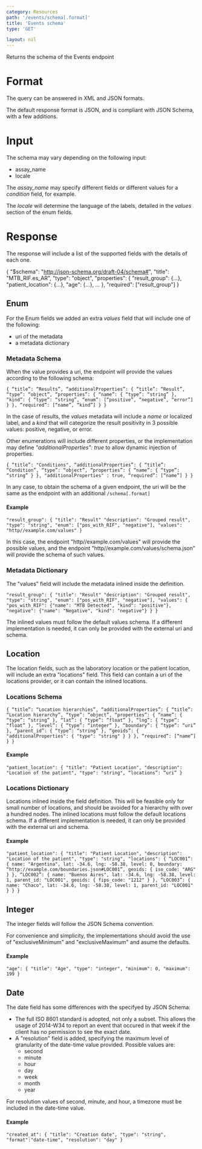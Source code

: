 ```yaml
---
category: Resources
path: '/events/schema[.format]'
title: 'Events schema'
type: 'GET'

layout: nil
---
```


Returns the schema of the Events endpoint

# Format

The query can be answered in XML and JSON formats.

The default response format is JSON, and is compliant with JSON Schema, with a few additions.

# Input

The schema may vary depending on the following input:

* assay_name
* locale

The _assay_name_ may specify different fields or different values for a _condition_ field, for example.

The _locale_ will determine the language of the labels, detailed in the _values_ section of the enum fields.

# Response

The response will include a list of the supported fields with the details of each one.

{
  "$schema": "http://json-schema.org/draft-04/schema#",
  "title": "MTB_RIF.es_AR",
  "type": "object",
  "properties": {
    "result_group": {...},
    "patient_location": {...},
    "age": {...},
    ...
  },
  "required": ["result_group"]
}

## Enum

For the Enum fields we added an extra _values_ field that will include one of the following:

* uri of the metadata
* a metadata dictionary

### Metadata Schema

When the value provides a uri, the endpoint will provide the values according to the following schema:

`{
  “title”: “Results”,
  “additionalProperties”: {
    “title”: “Result”,
    “type”: “object”,
    “properties”: {
      “name”: { “type”: “string” },
      “kind”: { “type”: “string”, “enum”: [“positive”, “negative”, “error”] }
    },
    “required”: [“name”, “kind”]
  }
}`

In the case of results, the _values_ metadata will include a _name_ or localized label, and a _kind_ that will categorize the result positivity in 3 possible values: positive, negative, or error.

Other enumerations will include different properties, or the implementation may define _"additionalProperties": true_ to allow dynamic injection of properties.

`{
  “title”: "Conditions",
  “additionalProperties”: {
    “title”: “Condition”,
    “type”: “object”,
    “properties”: {
      “name”: { “type”: “string” }
    },
    "additionalProperties" : true,
    “required”: [“name”]
  }
}`

In any case, to obtain the schema of a given endpoint, the uri will be the same as the endpoint with an additional `/schema[.format]`

#### Example

`"result_group": {
  "title": "Result"
  "description": "Grouped result",
  "type": "string",
  "enum": ["pos_with_RIF", "negative"],
  "values": "http//example.com/values"
}`

In this case, the endpoint "http//example.com/values" will provide the possible values, and the endpoint "http//example.com/values/schema.json" will provide the schema of such values.

### Metadata Dictionary

The "values" field will include the metadata inlined inside the definition.

`"result_group": {
  "title": "Result"
  "description": "Grouped result",
  "type": "string",
  "enum": ["pos_with_RIF", "negative"],
  "values": {
    "pos_with_RIF": {"name": "MTB Detected", "kind": "positive"},
    "negative": {"name": "Negative", "kind": "negative"}
  }
}`


The inlined values must follow the default values schema. If a different implementation is needed, it can only be provided with the external uri and schema.

## Location

The location fields, such as the laboratory location or the patient location, will include an extra "locations" field. This field can contain a uri of the locations provider, or it can contain the inlined locations.

### Locations Schema

`{
  “title”: “Location hierarchies”,
  “additionalProperties”: {
    “title”: “Location hierarchy”,
    “type”: “object”,
    “properties”: {
      “name”: { “type”: “string” },
      “lat”: { “type”: “float” },
      “lng”: { “type”: “float” },
      “level”: { “type”: “integer” },
      “boundary”: { “type”: “uri” },
      “parent_id”: { “type”: “string” },
      “geoids”: {
        "additionalProperties": {
          "type": "string"
        }
      }
    },
    “required”: [“name”]
  }
}`

#### Example

`"patient_location": {
  "title": "Patient Location",
  "description": "Location of the patient",
  "type": "string",
  “locations”: “uri”
}`

### Locations Dictionary

Locations inlined inside the field definition. This will be feasible only for small number of locations, and should be avoided for a hierarchy with over a hundred nodes. The inlined locations must follow the default locations schema. If a different implementation is needed, it can only be provided with the external uri and schema.

#### Example

`"patient_location": {
  "title": "Patient Location",
  "description": "Location of the patient",
  "type": "string",
  "locations": {
    “LOC001”: {
      name: "Argentina",
      lat: -34.6,
      lng: -58.38,
      level: 0,
      boundary: “http://example.com/boundaries.json#LOC001”,
      geoids: { iso_code: "ARG" }
    },
    “LOC002”: {
      name: "Buenos Aires",
      lat: -34.6,
      lng: -58.38,
      level: 1,
      parent_id: "LOC001",
      geoids: { fips_code: "1212" }
    },
    “LOC003”: {
      name: "Chaco",
      lat: -34.6,
      lng: -58.38,
      level: 1,
      parent_id: "LOC001"
    }
  }
}`

## Integer
The integer fields will follow the JSON Schema convention.

For convenience and simplicity, the implementations should avoid the use of "exclusiveMinimum" and "exclusiveMaximum" and asume the defaults.

#### Example

`"age": {
  "title": "Age",
  "type": "integer",
  "minimum": 0,
  "maximum": 199
}`

## Date

The date field has some differences with the specifyed by JSON Schema:

* The full ISO 8601 standard is adopted, not only a subset. This allows the usage of 2014-W34 to report an event that occured in that week if the client has no permission to see the exact date.
* A "resolution" field is added, specifying the maximum level of granularity of the date-time value provided. Possible values are:
  * second
  * minute
  * hour
  * day
  * week
  * month
  * year

For resolution values of second, minute, and hour, a timezone must be included in the date-time value.

#### Example

`"created_at": {
  "title": "Creation date",
  "type": "string",
  "format":"date-time",
  "resolution": "day"
}`
